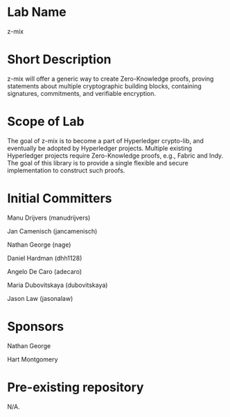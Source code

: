 # Lab Name
z-mix

# Short Description
z-mix will offer a generic way to create Zero-Knowledge proofs, proving statements about multiple cryptographic building blocks, containing signatures, commitments, and verifiable encryption.

# Scope of Lab
The goal of z-mix is to become a part of Hyperledger crypto-lib, and eventually be adopted by Hyperledger projects. Multiple existing Hyperledger projects require Zero-Knowledge proofs, e.g., Fabric and Indy. The goal of this library is to provide a single flexible and secure implementation to construct such proofs.

# Initial Committers
Manu Drijvers (manudrijvers)

Jan Camenisch (jancamenisch)

Nathan George (nage)

Daniel Hardman (dhh1128)

Angelo De Caro (adecaro)

Maria Dubovitskaya (dubovitskaya)

Jason Law (jasonalaw)

# Sponsors
Nathan George

Hart Montgomery

# Pre-existing repository
N/A.